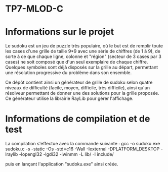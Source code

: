 # TP7-MLOD-C

# Informations sur le projet

Le sudoku est un jeu de puzzle très populaire, où le but est de remplir toute les cases d'une grille de taille 9*9 avec une série de chiffres (de 1 à 9), de sorte à ce que chaque ligne, colonne et "région" (secteur de 3 cases par 3 cases) ne soit composé que d'un seul exemplaire de chaque chiffre. Quelques symboles sont déjà disposés sur la grille au départ, permettant une résolution progressive du problème dans son ensemble.  

Ce dépôt contient ainsi un générateur de grille de sudoku selon quatre niveaux de difficulté (facile, moyen, difficile, très difficile), ainsi qu'un résolveur permettant de donner une des solutions pour la grille proposée. Ce générateur utilise la librairie RayLib pour gérer l'affichage.

# Informations de compilation et de test
La compilation s'effectue avec la commande suivante :
gcc -o sudoku.exe sudoku.c -s -static -Os -std=c16 -Wall -Iexternal -DPLATFORM_DESKTOP -lraylib -lopengl32 -lgdi32 -lwinmm -L lib/ -I include/

puis en lançant l'application "sudoku.exe" ainsi créée.
